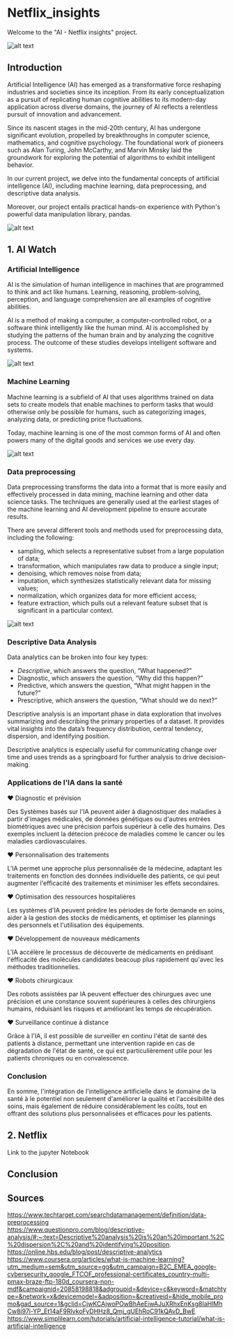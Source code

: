 # Netflix_insights

Welcome to the "AI - Netflix insights" project.

![alt text](Pictures/Netflix.webp)

## Introduction

Artificial Intelligence (AI) has emerged as a transformative force reshaping industries and societies since its inception. From its early conceptualization as a pursuit of replicating human cognitive abilities to its modern-day application across diverse domains, the journey of AI reflects a relentless pursuit of innovation and advancement.  

Since its nascent stages in the mid-20th century, AI has undergone significant evolution, propelled by breakthroughs in computer science, mathematics, and cognitive psychology. The foundational work of pioneers such as Alan Turing, John McCarthy, and Marvin Minsky laid the groundwork for exploring the potential of algorithms to exhibit intelligent behavior.  

In our current project, we delve into the fundamental concepts of artificial intelligence (AI), including machine learning, data preprocessing, and descriptive data analysis.  

Moreover, our project entails practical hands-on experience with Python's powerful data manipulation library, pandas.  

![alt text](Pictures/Ia_md.jpeg)

## 1. AI Watch


### Artificial Intelligence

AI is the simulation of human intelligence in machines that are programmed to think and act like humans. Learning, reasoning, problem-solving, perception, and language comprehension are all examples of cognitive abilities.  

AI is a method of making a computer, a computer-controlled robot, or a software think intelligently like the human mind. AI is accomplished by studying the patterns of the human brain and by analyzing the cognitive process. The outcome of these studies develops intelligent software and systems.  

![alt text](Pictures/IA.jpeg)

### Machine Learning

Machine learning is a subfield of AI that uses algorithms trained on data sets to create models that enable machines to perform tasks that would otherwise only be possible for humans, such as categorizing images, analyzing data, or predicting price fluctuations.  

Today, machine learning is one of the most common forms of AI and often powers many of the digital goods and services we use every day.  

![alt text](<Pictures/Machine Learning.jpeg>)

### Data preprocessing

Data preprocessing transforms the data into a format that is more easily and effectively processed in data mining, machine learning and other data science tasks. The techniques are generally used at the earliest stages of the machine learning and AI development pipeline to ensure accurate results.  

There are several different tools and methods used for preprocessing data, including the following:  

- sampling, which selects a representative subset from a large population of data;  
- transformation, which manipulates raw data to produce a single input;  
- denoising, which removes noise from data;  
- imputation, which synthesizes statistically relevant data for missing values;  
- normalization, which organizes data for more efficient access;  
- feature extraction, which pulls out a relevant feature subset that is significant in a particular context.

![alt text](<Pictures/data processing.jpeg>)

### Descriptive Data Analysis

Data analytics can be broken into four key types:  

- *Descriptive*, which answers the question, “What happened?”  
- Diagnostic, which answers the question, “Why did this happen?”  
- Predictive, which answers the question, “What might happen in the future?”  
- Prescriptive, which answers the question, “What should we do next?”  

Descriptive analysis is an important phase in data exploration that involves summarizing and describing the primary properties of a dataset. It provides vital insights into the data’s frequency distribution, central tendency, dispersion, and identifying position.  

Descriptive analytics is especially useful for communicating change over time and uses trends as a springboard for further analysis to drive decision-making.

### Applications de l'IA dans la santé

❤️ Diagnostic et prévision

Des Systèmes basés sur l'IA peuvent aider à diagnostiquer des maladies à partir d'images médicales, de données génétiques ou d'autres entrées biométriques avec une précision parfois supérieur à celle des humains. Des exemples incluent la détecion précoce de maladies comme le cancer ou les maladies cardiovasculaires.

❤️ Personnalisation des traitements

L'IA permet une approche plus personnalisée de la médecine, adaptant les traitements en fonction des données individuelle des patients, ce qui peut augmenter l'efficacité des traitements et minimiser les effets secondaires.

❤️ Optimisation des ressources hospitalières

Les systèmes d'IA peuvent prédire les périodes de forte demande en soins, aider à la gestion des stocks de médicaments, et optimiser les plannings des personnels et l'utilisation des équipements.

❤️ Développement de nouveaux médicaments

L'IA accélère le processus de découverte de médicaments en prédisant l'éfficacité des molécules candidates beacoup plus rapidement qu'avec les méthodes traditionnelles.

❤️ Robots chirurgicaux

Des robots assistées par IA peuvent effectuer des chirurgues avec une précision et une constance souvent supérieures à celles des chirurgiens humains, réduisant les risques et améliorant les temps de récupération.

❤️ Surveillance continue à distance

Grâce à l'IA, il est possible de surveiller en continu l'état de santé des patients à distance, permettant une intervention rapide en cas de dégradation de l'état de santé, ce qui est particulièrement utile pour les patients chroniques ou en convalescence.

### Conclusion

En somme, l'intégration de l'intelligence artificielle dans le domaine de la santé à le potentiel non seulement d'améliorer la qualité et l'accésibilité des soins, mais également de réduire considérablement les coûts, tout en offrant des solutions plus personnalisées et efficaces pour les patients.

## 2. Netflix

Link to the jupyter Notebook

## Conclusion


## Sources

<https://www.techtarget.com/searchdatamanagement/definition/data-preprocessing>  
<https://www.questionpro.com/blog/descriptive-analysis/#:~:text=Descriptive%20analysis%20is%20an%20important,%2C%20dispersion%2C%20and%20identifying%20position>.  
<https://online.hbs.edu/blog/post/descriptive-analytics>  
<https://www.coursera.org/articles/what-is-machine-learning?utm_medium=sem&utm_source=gg&utm_campaign=B2C_EMEA_google-cybersecurity_google_FTCOF_professional-certificates_country-multi-pmax-braze-ftp-180d_coursera-non-mdf&campaignid=20858198818&adgroupid=&device=c&keyword=&matchtype=&network=x&devicemodel=&adposition=&creativeid=&hide_mobile_promo&gad_source=1&gclid=CjwKCAjwoPOwBhAeEiwAJuXRhxEnKsg8IaHlMhCw8i97i-YP_Et14aF9RlvkoFyDHHz8_Qmj_gUEhRoC91kQAvD_BwE>  
<https://www.simplilearn.com/tutorials/artificial-intelligence-tutorial/what-is-artificial-intelligence>
